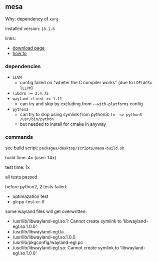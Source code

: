 ## mesa

Why: dependency of `xorg`

installed version: `18.1.6`

links:

- [download page](https://mesa.freedesktop.org/archive/)
- [how to](https://mesa.freedesktop.org/install.html)

### dependencies

- `LLVM`
    - config failed on "wheter the C compiler works" (due to `LDFLAGS=-lLLVM`)
- `libdrm >= 2.4.75`
- `wayland-client >= 1.11`
    - can try and skip by excluding from `--with-platforms` config
- `python2`
    - can try to skip using symlink from python3: `ln -sv python3 /usr/bin/python`
    - but needed to install for cmake in anyway

### commands

see build script: `packages/desktop/scripts/mesa-build.sh`

build time: 4x (user: 14x)

test time: 1x

all tests passed

before python2, 2 tests failed:
- optimazation test
- glcpp-test-cr-lf

some wayland files will get overwritten:

- /usr/lib/libwayland-egl.so.1: Cannot create symlink to 'libwayland-egl.so.1.0.0'
- /usr/lib/libwayland-egl.la
- /usr/lib/libwayland-egl.so.1.0.0
- /usr/lib/pkgconfig/wayland-egl.pc
- /usr/lib/libwayland-egl.so: Cannot create symlink to 'libwayland-egl.so.1.0.0'

